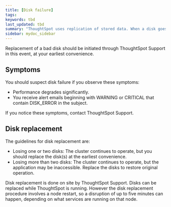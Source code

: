 ```yaml
---
title: [Disk failure]
tags:
keywords: tbd
last_updated: tbd
summary: "ThoughtSpot uses replication of stored data. When a disk goes bad, ThoughtSpot continues to operate."
sidebar: mydoc_sidebar
---
```

Replacement of a bad disk should be initiated through ThoughtSpot Support in this event, at your earliest convenience.

## Symptoms

You should suspect disk failure if you observe these symptoms:

-   Performance degrades significantly.
-   You receive alert emails beginning with WARNING or CRITICAL that contain DISK_ERROR in the subject.

If you notice these symptoms, contact ThoughtSpot Support.

## Disk replacement

The guidelines for disk replacement are:

-   Losing one or two disks: The cluster continues to operate, but you should replace the disk\(s\) at the earliest convenience.
-   Losing more than two disks: The cluster continues to operate, but the application may be inaccessible. Replace the disks to restore original operation.

Disk replacement is done on site by ThoughtSpot Support. Disks can be replaced while ThoughtSpot is running. However the disk replacement procedure involves a node restart, so a disruption of up to five minutes can happen, depending on what services are running on that node.
